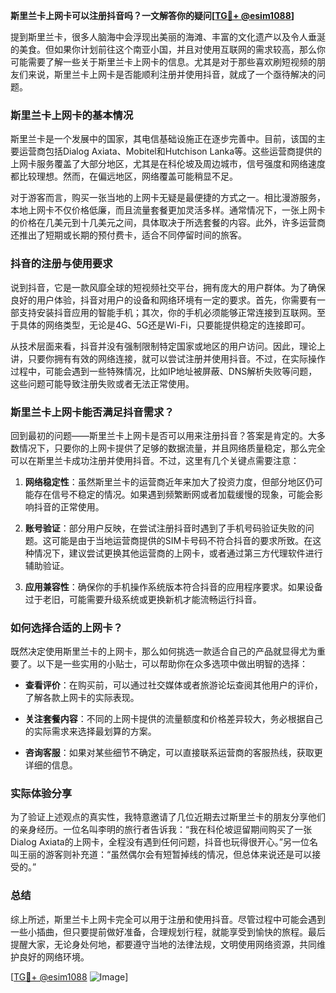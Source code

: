 **斯里兰卡上网卡可以注册抖音吗？一文解答你的疑问[[TG💪+ @esim1088](https://t.me/s/esim1088)]**

提到斯里兰卡，很多人脑海中会浮现出美丽的海滩、丰富的文化遗产以及令人垂涎的美食。但如果你计划前往这个南亚小国，并且对使用互联网的需求较高，那么你可能需要了解一些关于斯里兰卡上网卡的信息。尤其是对于那些喜欢刷短视频的朋友们来说，斯里兰卡上网卡是否能顺利注册并使用抖音，就成了一个亟待解决的问题。

### 斯里兰卡上网卡的基本情况

斯里兰卡是一个发展中的国家，其电信基础设施正在逐步完善中。目前，该国的主要运营商包括Dialog Axiata、Mobitel和Hutchison Lanka等。这些运营商提供的上网卡服务覆盖了大部分地区，尤其是在科伦坡及周边城市，信号强度和网络速度都比较理想。然而，在偏远地区，网络覆盖可能稍显不足。

对于游客而言，购买一张当地的上网卡无疑是最便捷的方式之一。相比漫游服务，本地上网卡不仅价格低廉，而且流量套餐更加灵活多样。通常情况下，一张上网卡的价格在几美元到十几美元之间，具体取决于所选套餐的内容。此外，许多运营商还推出了短期或长期的预付费卡，适合不同停留时间的旅客。

### 抖音的注册与使用要求

说到抖音，它是一款风靡全球的短视频社交平台，拥有庞大的用户群体。为了确保良好的用户体验，抖音对用户的设备和网络环境有一定的要求。首先，你需要有一部支持安装抖音应用的智能手机；其次，你的手机必须能够正常连接到互联网。至于具体的网络类型，无论是4G、5G还是Wi-Fi，只要能提供稳定的连接即可。

从技术层面来看，抖音并没有强制限制特定国家或地区的用户访问。因此，理论上讲，只要你拥有有效的网络连接，就可以尝试注册并使用抖音。不过，在实际操作过程中，可能会遇到一些特殊情况，比如IP地址被屏蔽、DNS解析失败等问题，这些问题可能导致注册失败或者无法正常使用。

### 斯里兰卡上网卡能否满足抖音需求？

回到最初的问题——斯里兰卡上网卡是否可以用来注册抖音？答案是肯定的。大多数情况下，只要你的上网卡提供了足够的数据流量，并且网络质量稳定，那么完全可以在斯里兰卡成功注册并使用抖音。不过，这里有几个关键点需要注意：

1. **网络稳定性**：虽然斯里兰卡的运营商近年来加大了投资力度，但部分地区仍可能存在信号不稳定的情况。如果遇到频繁断网或者加载缓慢的现象，可能会影响抖音的正常使用。
   
2. **账号验证**：部分用户反映，在尝试注册抖音时遇到了手机号码验证失败的问题。这可能是由于当地运营商提供的SIM卡号码不符合抖音的要求所致。在这种情况下，建议尝试更换其他运营商的上网卡，或者通过第三方代理软件进行辅助验证。

3. **应用兼容性**：确保你的手机操作系统版本符合抖音的应用程序要求。如果设备过于老旧，可能需要升级系统或更换新机才能流畅运行抖音。

### 如何选择合适的上网卡？

既然决定使用斯里兰卡的上网卡，那么如何挑选一款适合自己的产品就显得尤为重要了。以下是一些实用的小贴士，可以帮助你在众多选项中做出明智的选择：

- **查看评价**：在购买前，可以通过社交媒体或者旅游论坛查阅其他用户的评价，了解各款上网卡的实际表现。
  
- **关注套餐内容**：不同的上网卡提供的流量额度和价格差异较大，务必根据自己的实际需求来选择最划算的方案。
  
- **咨询客服**：如果对某些细节不确定，可以直接联系运营商的客服热线，获取更详细的信息。

### 实际体验分享

为了验证上述观点的真实性，我特意邀请了几位近期去过斯里兰卡的朋友分享他们的亲身经历。一位名叫李明的旅行者告诉我：“我在科伦坡逗留期间购买了一张Dialog Axiata的上网卡，全程没有遇到任何问题，抖音也玩得很开心。”另一位名叫王丽的游客则补充道：“虽然偶尔会有短暂掉线的情况，但总体来说还是可以接受的。”

### 总结

综上所述，斯里兰卡上网卡完全可以用于注册和使用抖音。尽管过程中可能会遇到一些小插曲，但只要提前做好准备，合理规划行程，就能享受到愉快的旅程。最后提醒大家，无论身处何地，都要遵守当地的法律法规，文明使用网络资源，共同维护良好的网络环境。

[[TG💪+ @esim1088](https://t.me/s/esim1088) ![Image](https://i.postimg.cc/4NQfJmqS/Snipaste-2025-05-13-00-14-12.png)]